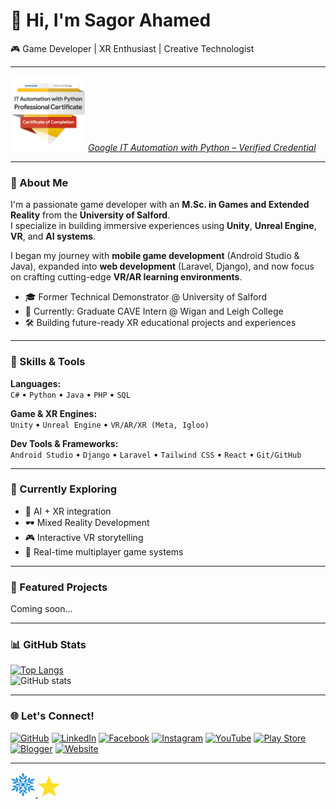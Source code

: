 # 👋 Hi, I'm Sagor Ahamed  
🎮 Game Developer | XR Enthusiast | Creative Technologist  

---

<img src="google-it-automation-professional-certificate.png" alt="Google IT Automation Certificate" width="120"/>
<a href="https://www.youracclaim.com/badges/8e21ce57-2e3f-44c2-930a-27c2ead635d0/public_url">
  <em>Google IT Automation with Python – Verified Credential</em>
</a>

---

### 🚀 About Me

I'm a passionate game developer with an **M.Sc. in Games and Extended Reality** from the **University of Salford**.  
I specialize in building immersive experiences using **Unity**, **Unreal Engine**, **VR**, and **AI systems**.

I began my journey with **mobile game development** (Android Studio & Java), expanded into **web development** (Laravel, Django), and now focus on crafting cutting-edge **VR/AR learning environments**.

- 🎓 Former Technical Demonstrator @ University of Salford  
- 💼 Currently: Graduate CAVE Intern @ Wigan and Leigh College  
- 🛠️ Building future-ready XR educational projects and experiences  

---

### 🧰 Skills & Tools

**Languages:**  
`C#` • `Python` • `Java` • `PHP` • `SQL`

**Game & XR Engines:**  
`Unity` • `Unreal Engine` • `VR/AR/XR (Meta, Igloo)`

**Dev Tools & Frameworks:**  
`Android Studio` • `Django` • `Laravel` • `Tailwind CSS` • `React` • `Git/GitHub`

---

### 🌱 Currently Exploring

- 🤖 AI + XR integration  
- 🕶️ Mixed Reality Development  
- 🎮 Interactive VR storytelling  
- 🔗 Real-time multiplayer game systems  

---

### 📌 Featured Projects

Coming soon...

---

### 📊 GitHub Stats

[![Top Langs](https://github-readme-stats.vercel.app/api/top-langs/?username=sagor995&layout=compact)](https://github.com/anuraghazra/github-readme-stats)  
![GitHub stats](https://github-readme-stats.vercel.app/api?username=sagor995&show_icons=true&theme=default)

---

### 🌐 Let's Connect!

[<img src="https://cdn.jsdelivr.net/npm/simple-icons@3.0.1/icons/github.svg" height="30" alt="GitHub" />](https://github.com/sagor995)
[<img src="https://cdn.jsdelivr.net/npm/simple-icons@3.0.1/icons/linkedin.svg" height="30" alt="LinkedIn" />](https://www.linkedin.com/in/sagor59/)
[<img src="https://cdn.jsdelivr.net/npm/simple-icons@3.0.1/icons/facebook.svg" height="30" alt="Facebook" />](https://www.facebook.com/sagor995)
[<img src="https://cdn.jsdelivr.net/npm/simple-icons@3.0.1/icons/instagram.svg" height="30" alt="Instagram" />](https://www.instagram.com/appsdevsa/)
[<img src="https://cdn.jsdelivr.net/npm/simple-icons@3.0.1/icons/youtube.svg" height="30" alt="YouTube" />](https://www.youtube.com/channel/UC9_ox9Gd-XVdmqFAdnI6G2w)
[<img src="https://cdn.jsdelivr.net/npm/simple-icons@3.0.1/icons/googleplay.svg" height="30" alt="Play Store" />](https://play.google.com/store/apps/dev?id=6862428975223688655)
[<img src="https://cdn.jsdelivr.net/npm/simple-icons@3.0.1/icons/blogger.svg" height="30" alt="Blogger" />](https://rtesbd.blogspot.com/)
[<img src="https://cdn.jsdelivr.net/npm/simple-icons@3.0.1/icons/icloud.svg" height="30" alt="Website" />](https://sagorahamed.com)

---

<a href="https://archiveprogram.github.com/">
  <img src="https://raw.githubusercontent.com/acervenky/animated-github-badges/master/assets/acbadge.gif" width="40" height="40" />
</a>
<a href="https://stars.github.com/">
  <img src="https://raw.githubusercontent.com/acervenky/animated-github-badges/master/assets/starbadge.gif" width="35" height="35" />
</a>
